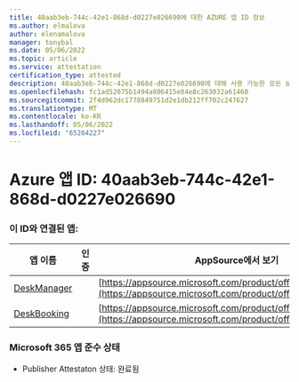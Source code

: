 ```yaml
---
title: 40aab3eb-744c-42e1-868d-d0227e026690에 대한 AZURE 앱 ID 정보
ms.author: elmalova
author: elenamalova
manager: tonybal
ms.date: 05/06/2022
ms.topic: article
ms.service: attestation
certification_type: attested
description: 40aab3eb-744c-42e1-868d-d0227e026690에 대해 사용 가능한 모든 보안 및 규정 준수 정보입니다.
ms.openlocfilehash: fc1ad52075b1494a806415e84e8c263032a61460
ms.sourcegitcommit: 2f4d962dc1778849751d2e1db212ff702c247627
ms.translationtype: MT
ms.contentlocale: ko-KR
ms.lasthandoff: 05/06/2022
ms.locfileid: "65264227"
---
```

# <a name="azure-app-id-40aab3eb-744c-42e1-868d-d0227e026690"></a>Azure 앱 ID: 40aab3eb-744c-42e1-868d-d0227e026690


### <a name="apps-associated-with-this-id"></a>이 ID와 연결된 앱:
| **앱 이름** | **인증** | **AppSource에서 보기** |
|--------------|---------------|-----------------------|
| [DeskManager](../forward/WA200003831.md) |  | [https://appsource.microsoft.com/product/office/WA200003831](https://appsource.microsoft.com/product/office/WA200003831) |
| [DeskBooking](../forward/WA200003866.md) |  | [https://appsource.microsoft.com/product/office/WA200003866](https://appsource.microsoft.com/product/office/WA200003866) |

### <a name="microsoft-365-app-compliance-status"></a>Microsoft 365 앱 준수 상태
- Publisher Attestaton 상태: 완료됨
